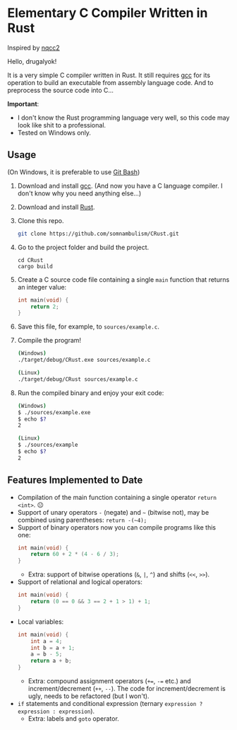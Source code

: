 # Elementary C Compiler Written in Rust

Inspired by [nqcc2](https://github.com/nlsandler/nqcc2)

Hello, drugalyok!

It is a very simple C compiler written in Rust. It still requires [gcc](https://gcc.gnu.org/) for its
operation to build an executable from assembly language code. And to preprocess
the source code into C...

**Important**:

- I don't know the Rust programming language very well, so this code
  may look like shit to a professional.
- Tested on Windows only.

## Usage

(On Windows, it is preferable to use [Git Bash](https://git-scm.com/downloads))

1. Download and install [gcc](https://gcc.gnu.org/). (And now you have a C language compiler. I don't know why you need anything else...)
2. Download and install [Rust](https://www.rust-lang.org/).
3. Clone this repo.
   ```bash
   git clone https://github.com/somnambulism/CRust.git
   ```
4. Go to the project folder and build the project.
   ```
   cd CRust
   cargo build
   ```
5. Create a C source code file containing a single `main` function that returns an integer value:
   ```C
   int main(void) {
       return 2;
   }
   ```
6. Save this file, for example, to `sources/example.c`.
7. Compile the program!

   ```bash
   (Windows)
   ./target/debug/CRust.exe sources/example.c

   (Linux)
   ./target/debug/CRust sources/example.c
   ```

8. Run the compiled binary and enjoy your exit code:

   ```bash
   (Windows)
   $ ./sources/example.exe
   $ echo $?
   2

   (Linux)
   $ ./sources/example
   $ echo $?
   2
   ```

## Features Implemented to Date

- Compilation of the main function containing a single operator `return <int>`. 😐
- Support of unary operators `-` (negate) and `~` (bitwise not), may be combined using parentheses: `return -(~4);`
- Support of binary operators now you can compile programs like this one:
  ```C
  int main(void) {
      return 60 + 2 * (4 - 6 / 3);
  }
  ```
  - Extra: support of bitwise operations (`&`, `|`, `^`) and shifts (`<<`, `>>`).
- Support of relational and logical operators:
  ```C
  int main(void) {
      return (0 == 0 && 3 == 2 + 1 > 1) + 1;
  }
  ```
- Local variables:
  ```C
  int main(void) {
      int a = 4;
      int b = a + 1;
      a = b - 5;
      return a + b;
  }
  ```
  - Extra: compound assignment operators (`+=`, `-=` etc.) and increment/decrement (`++`, `--`).
    The code for increment/decrement is ugly, needs to be refactored (but I won't).
- `if` statements and conditional expression (ternary `expression ? expression : expression`).
   - Extra: labels and `goto` operator.
